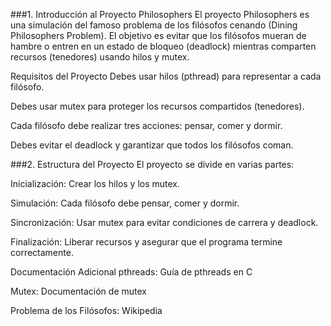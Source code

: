 ###1. Introducción al Proyecto Philosophers
El proyecto Philosophers es una simulación del famoso problema de los filósofos cenando (Dining Philosophers Problem). El objetivo es evitar que los filósofos mueran de hambre o entren en un estado de bloqueo (deadlock) mientras comparten recursos (tenedores) usando hilos y mutex.

Requisitos del Proyecto
Debes usar hilos (pthread) para representar a cada filósofo.

Debes usar mutex para proteger los recursos compartidos (tenedores).

Cada filósofo debe realizar tres acciones: pensar, comer y dormir.

Debes evitar el deadlock y garantizar que todos los filósofos coman.

###2. Estructura del Proyecto
El proyecto se divide en varias partes:

Inicialización: Crear los hilos y los mutex.

Simulación: Cada filósofo debe pensar, comer y dormir.

Sincronización: Usar mutex para evitar condiciones de carrera y deadlock.

Finalización: Liberar recursos y asegurar que el programa termine correctamente.


Documentación Adicional
pthreads: Guía de pthreads en C

Mutex: Documentación de mutex

Problema de los Filósofos: Wikipedia
